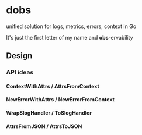 # dobs

unified solution for logs, metrics, errors, context in Go

It's just the first letter of my name and **obs**-ervability

## Design

### API ideas

#### ContextWithAttrs / AttrsFromContext

#### NewErrorWithAttrs / NewErrorFromContext

#### WrapSlogHandler / ToSlogHandler

#### AttrsFromJSON / AttrsToJSON
